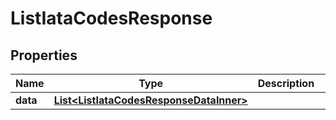 

# ListIataCodesResponse

## Properties

Name | Type | Description | Notes
------------ | ------------- | ------------- | -------------
**data** | [**List&lt;ListIataCodesResponseDataInner&gt;**](ListIataCodesResponseDataInner.md) |  |  [optional]




